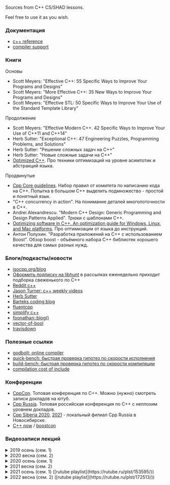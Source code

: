 Sources from C++ CS/SHAD lessons.

Feel free to use it as you wish.

### Документация

* [c++ reference](https://en.cppreference.com/w/)
* [compiler support](https://en.cppreference.com/w/cpp/compiler_support)

### Книги

Основы

* Scott Meyers: "Effective C++: 55 Specific Ways to Improve Your Programs and Designs"
* Scott Meyers: "More Effective C++: 35 New Ways to Improve Your Programs and Designs"
* Scott Meyers: "Effective STL: 50 Specific Ways to Improve Your Use of the Standard Template Library"

Продолжение

* Scott Meyers: "Effective Modern C++. 42 Specific Ways to Improve Your Use of C++11 and C++14"
* Herb Sutter: "Exceptional C++: 47 Engineering Puzzles, Programming Problems, and Solutions"
* Herb Sutter: "Решение сложных задач на С++"
* Herb Sutter: "Новые сложные задачи на C++"
* [Optimized C++](https://apprize.info/c/optimized/index.html). Про техники оптимизаций на уровне асимтотик и абстракций языка.

Продвинутые

* [Cpp Core guidelines](https://github.com/isocpp/CppCoreGuidelines/blob/master/CppCoreGuidelines.md). Набор правил от комитета по написанию кода на С++. Попытка в большом С++ выделить подмножество - простой и понятный язык.
* "C++ concurrency in action". На понимание деталей многопоточности в С++.
* Andrei Alexandrescu. "Modern C++ Design: Generic Programming and Design Patterns Applied". Трюки с шаблонами С++.
* [Optimizing software in C++. An optimization guide for Windows, Linux, and Mac platforms](https://www.agner.org/optimize/optimizing_cpp.pdf). Про оптимизации от языка до инструкций.
* Антон Полухин. "Разработка приложений на С++ с использованием Boost". Обзор boost - объёмного набора С++ библиотек хорошего качества для самых разных нужд.

### Блоги/подкасты/новости

* [isocpp.org/blog](https://isocpp.org/blog)
* [Оформить подписку на libhunt](https://cpp.libhunt.com/) в рассылках еженедельно приходит подборка свеженького по С++
* [Reddit c++](https://www.reddit.com/r/cpp/)
* [Jason Turner: c++ weekly videos](https://www.youtube.com/channel/UCxHAlbZQNFU2LgEtiqd2Maw)
* [Herb Sutter](https://herbsutter.com/gotw/)
* [Barteks coding blog](https://www.bfilipek.com)
* [fluentcpp](https://www.fluentcpp.com/)
* [simplify c++](https://arne-mertz.de)
* [foonathan::blog()](https://foonathan.net/index.html)
* [vector-of-bool](https://vector-of-bool.github.io/)
* [travisdown](https://travisdowns.github.io/)

### Полезные ссылки

* [godbolt: online compiler](https://godbolt.org/)
* [quick-bench: быстрая проверка гипотез по скорости исполнения](https://quick-bench.com)
* [build-bench: быстрая проверка гипотез по скорости компиляции](https://build-bench.com/)
* [compilation cost of include](https://artificial-mind.net/projects/compile-health/)

### Конференции

* [CppCon](https://www.youtube.com/user/CppCon). Топовая конференция по С++. Можно (нужно) смотреть записи докладов на ютуб.
* [Cpp Russia](https://www.youtube.com/c/CUserGroupRussia/playlists). Топовая российская конференция по С++ с неплохим уровнем докладов.
* [Cpp Siberia 2020](https://siberia-2020.cppug.ru/), [2021](https://siberia-2021.cppug.ru/) - локальный филиал Cpp Russia в Новосибирске.
* [C++ now](http://cppnow.org/) / [boostcon](https://www.youtube.com/user/BoostCon/playlists)

### Видеозаписи лекций

<details>
<summary>2019 осень (сем. 1)</summary>
<p>

* Лекция 1. Знакомство. Ввод-вывод. Командная строка. Компиляция. [1](https://youtu.be/Y_BlKsv1r7E), [2](https://youtu.be/PSDXKu4rNdI)
* Лекция 2. Функции. Чтение из файла, cmake, unit-тесты. [1](https://youtu.be/eqDL64IImbs), [2](https://youtu.be/Tu2RZzfobAo)
* Лекция 3. Классы. Начало. [1](https://youtu.be/6cqZ2j-bYmY), [2](https://youtu.be/ZSH-Gt-1I7o)
* Лекция 4. Классы. Продолжение. [1](https://youtu.be/e4JC6pxWV3M), [2](https://youtu.be/H3Fcb1-cGsk)
* Лекция 5. Шаблоны. [1](https://youtu.be/VeN8QtsRpY0), [2](https://youtu.be/UtKV-fYCiCA)
* Лекция 6. Контейнеры и итераторы. [1](https://youtu.be/H3QcV60QXZA), [2](https://youtu.be/utvwkaPI2as)
* Лекция 7. Исключения. [1](https://youtu.be/6aH255s2kKA), [2](https://youtu.be/gM8YRCYrGgE)
* Лекция 8. Умные указатели. Передача аргументов в функцию. RVO / NRVO / copy elision. [1](https://youtu.be/MAdafwgnr9k), [2](https://youtu.be/2_BE2rw0EY8)
* Лекция 9. Техники оптимизации. [1](https://youtu.be/79FcUKY4-PU), [2](https://youtu.be/oZ00R0aF1JE)
* Лекция 10. Техники оптимизации. [1](https://youtu.be/rMPmJENMarQ), [2](https://youtu.be/M8aOj39c_DI)
* Лекция 11. Алгоритмы и лямбды. [1](https://youtu.be/mK_VDUgG09Y), [2](https://youtu.be/54-V8M9W2RU)
* Лекция 12. Компиляция и линковка. Undefined behavior. [1](https://youtu.be/fjpKZqRk5XI), [2](https://youtu.be/W1hKm8SDpQE)

</p>
</details>

<details>
<summary>2020 весна (сем. 2)</summary>
<p>

* Лекция 1. Многопоточность. Введение. [1](https://youtu.be/HxBcjKlqAYk), [2](https://youtu.be/NuH5SB14tHs)
* Лекция 2. Многопоточность. Продолжение. [1](https://youtu.be/hqU8AjZaC5Q), [2](https://youtu.be/MurPt8uNpVo)
* Лекция 3. Многопоточность. Продвинутый материал 1. [1](https://youtu.be/1CBFYsTXxX0), [2](https://youtu.be/2j40v1fKlOQ)
* Лекция 4. Многопоточность. Продвинутый материал 2. [1](https://youtu.be/oYUepciMjEY), [2](https://youtu.be/PyjfZjGKAzM)
* Лекция 5. Move-семантика. [1](https://youtu.be/Q1zzhYoa2mY), [2](https://youtu.be/bsIc5v4jLYg)
* Лекция 6. Advanced templates. [1](https://youtu.be/YkNBzR-kqb8), [2](https://youtu.be/IL_Wy3n1kSM)
* Лекция 7. Compile-time. [1](https://youtu.be/NKXJIqFgHmY), [2](https://youtu.be/_Arr0gvfQhY)
* Лекция 8. Ranges. [1](https://youtu.be/FJHxeM_Fjtk), [2](https://youtu.be/nQHJclbrbO4)
* Лекция 9. Мелкие нововведения стандарта. [1](https://youtu.be/8RcksIcSocs), [2](https://youtu.be/qSXIgA8dCq4)

</p>
</details>

<details>
<summary>2020 осень (сем. 1)</summary>
<p>

* Лекция 1. Знакомство. Ввод-вывод. Командная строка. Компиляция. [1](https://youtu.be/yeTEA38PnJ4), [2](https://youtu.be/t0LJ7Bm66pk)
* Лекция 2. Функции. Заголовочные файлы. Чтение из файла. CMake. Юнит-тесты. [1](https://youtu.be/rhvk4juw_iQ), [2](https://youtu.be/wpBfibqAwx0)
* Лекция 3. Классы. Начало. [1](https://youtu.be/8TgE7hMu_aA), [2](https://youtu.be/4rXZFUVshHw)
* Лекция 4. Классы. Продолжение. [1](https://youtu.be/RjvArKtXlhQ), [2](https://youtu.be/Vg43iOwKR1I)
* Лекция 5. Шаблоны. [1](https://youtu.be/40Za8fH0GDQ), [2](https://youtu.be/-Qf1mljSlZM)
* Лекция 6. Контейнеры и итераторы. [1](https://youtu.be/Reh4fkTlO5c), [2](https://youtu.be/onCmPY5O6wU).
* Лекция 7. Исключения. [1](https://youtu.be/ua0B_XjFS2c), [2](https://youtu.be/jrC1QX4UAxA)
* Лекция 8. Умные указатели. [1](https://youtu.be/4mx-_FfB1-E), [2](https://youtu.be/R-jhmd_G8Pg)
* Лекция 9. Агрументы. RVO / NRVO / copy elision. [1](https://youtu.be/RNzkXY7fg64), [2](https://youtu.be/HhJhMh8Luow)
* Лекция 10. Алгоритмы и лямбды. [1](https://youtu.be/ksOUfRLUUvA), [2](https://youtu.be/oWRirPJuoeI)
* Лекция 11. Техники оптимизации. [1](https://youtu.be/1DjPpmaJGsw), [2](https://youtu.be/f-anWVehTl0)
* Лекция 12. Профилировка. Модель физической памяти. [1](https://youtu.be/vJcvvrMWyv4), [2](https://youtu.be/eqcp3GTqUS0)
* Лекция 13. Компиляция и линковка. [1](https://youtu.be/zq0z7HRQKEM), [2](https://youtu.be/7chdr35ltyU)
* Лекция 14. Практикум. Ray tracing. [1](https://youtu.be/U9kTGFn0tIM), [2](https://youtu.be/BBH_mnCxBzg)

</p>
</details>

<details>
<summary>2021 весна (сем. 2)</summary>
<p>

* Лекция 1. Разминка. [1](https://youtu.be/WYXHZ_Jlo40), [2](https://youtu.be/5h74kXqBUQw)
* Лекция 2. Многопоточность. Введение [1](https://youtu.be/3Yii1FeMGjk), [2](https://youtu.be/AecmnCLeyvA)
* Лекция 3. Многопоточность. Продолжение. [1](https://youtu.be/sWu0hu7Kj6Y), [2](https://youtu.be/TLEdoy3oE3M)
* Лекция -. Домашнее задание: коммивояжёр. [1](https://youtu.be/EZiMQdjwGhM), [2](https://youtu.be/yRwWPYoGfgU)
* Лекция 4. Многопоточность. Продвинутый материал. [1](https://youtu.be/DzzPnxV5SwM), [2](https://youtu.be/e_aQuNLKuc4)
* Лекция 5. Многопоточность. Основы lock free [1](https://youtu.be/9U7sFPyR1ao), [2](https://youtu.be/g-TfVCh_g-M)
* Лекция 6. Move-семантика [1](https://youtu.be/Cmdqxczcxbg), [2](https://youtu.be/GSFCHDP4HhY)
* Лекция 7. Продвинутое использоване шаблонов [1](https://youtu.be/O8UrIj_0rws), [2](https://youtu.be/MVVSMqbIW6g)
* Лекция 8. Мелкие нововведения стандарта [1](https://youtu.be/5U2oh778um0), [2](https://youtu.be/f10uPcJ8WOk)
* Лекция 9. Undefined behavior [1](https://youtu.be/LXKWpnmA1GE)
* Лекция 10. Compile-time вычисления [1](https://youtu.be/8kDavgNjMh0)

</p>
</details>

<details>
<summary>2021 осень (сем. 1) ([rutube playlist](https://rutube.ru/plst/153595/))</summary>

<p>

* Лекция 1. Введение. Первая программа. Ввод-вывод. Командная строка. youtube: [1](https://youtu.be/esgXskyUUOk), [2](https://youtu.be/VGT5kJuG-r4); rutube: [1](https://rutube.ru/video/9c0a4f53fe0aa1e2246a44dbaa37620d/), [2](https://rutube.ru/video/ae3ca81bf90675eaf843ce4d6f86b429/)
* Лекция 2. Функции. Чтение файла. CMake. Unit-тесты. youtube: [1](https://youtu.be/c0rK9o0zj_s), [2](https://youtu.be/R31UZnHDzWg); rutube: [1](https://rutube.ru/video/589c98a1a9cf78c9fa053e685b326c6e/), [2](https://rutube.ru/video/59fcdce5b9f31185c49a61c6c5ae2976/)
* Лекция 3. Классы. Определение. Поля и методы. Конструктор, присваивание и деструктор. youtube: [1](https://youtu.be/lDeCc1XsLhQ), [2](https://youtu.be/sWHZCmMT05Y); rutube: [1](https://rutube.ru/video/cefc156443a246c4c0d6a3acd5dbee24/), [2](https://rutube.ru/video/5b0cf686111b44ce0006c889e63838ed/)
* Лекция 4. Классы. Наследование. Виртуальные функции. Layout. Дизайн классов. youtube: [1](https://youtu.be/9eZ0orz82rc), [2](https://youtu.be/qxZQhUjsaCc); rutube: [1](https://rutube.ru/video/c97aacf6e84f35c9ec3a662a7b0989b8/), [2](https://rutube.ru/video/7e6849ab01cb01780d923d0c1dc67873/)
* Лекция 5. Шаблоны. youtube: [1](https://youtu.be/bJfxHJUMmHM), [2](https://youtu.be/la1E5CiexMo); rutube: [1](https://rutube.ru/video/52fa2db44d9f99ff2787b70aaf1c002a/), [2](https://rutube.ru/video/adf7b6af5c35b40c7bd3e05321f5d7c2/)
* Лекция 6. Контейнеры и итераторы. youtube: [1](https://youtu.be/VZ-jR4lmr-Q), [2](https://youtu.be/JV1fDUYQKqU); rutube: [1](https://rutube.ru/video/50e6ed057eaa272360ca85e960a87700/), [2](https://rutube.ru/video/9a49e5b4a1bb0ac227a126c0eda34969/)
* Лекция 7. Исключения. youtube: [1](https://youtu.be/bCNHty9UOWI), [2](https://youtu.be/GNg5gUNgx6I); rutube: [1](https://rutube.ru/video/d21e95aab00f985071ab558d985c29ed/), [2](https://rutube.ru/video/756685f45b4dc3d8818de75b5ee1b68e/)
* Лекция 8. Умные указатели. youtube: [1](https://youtu.be/uLB5QWxL4VY); rutube: [1](https://rutube.ru/video/9a79c0c7f8af7fb6d761802ce0c25fe4/)
* Лекция 9. Аргументы. RVO / NRVO / Copy elision. youtube: [1](https://youtu.be/oZR92n8rWQs), [2](https://youtu.be/eTBSuGhWq58); rutube: [1](https://rutube.ru/video/d23e39c2a87a3320e41ade2fe34e0d7d/), [2](https://rutube.ru/video/62106993fc6a417ac24735f667116d62/)
* Лекция 10. Алгоритмы и лямбды. youtube: [1](https://youtu.be/7zHkjhpmUHw), [2](https://youtu.be/tzeIYO8gjak); rutube: [1](https://rutube.ru/video/b29625a26cb35fb5f3f02fe15ffb95bd/), [2](https://rutube.ru/video/d6ac98aac103d02f4cbb89f0c9faf30d/)
* Лекция 11. Техники оптимизации. youtube: [1](https://youtu.be/Z5KZ-lWz5kk), [2](https://youtu.be/DFAkWpeyKxQ); rutube: [1](https://rutube.ru/video/b0bd0d88c7f279a13474d52601c1791b/), [2](https://rutube.ru/video/622798c4d95f7ff2d956af511466fbc0/)
* Лекция 12. Профилировка. Модель физической памяти. rutube: [1](https://rutube.ru/video/44275e4af4f7fa9f87902b207f89d6af/)

</p>
</details>

<details>
<summary>2022 весна (сем. 2) ([rutube playlist](https://rutube.ru/plst/172513/))</summary>

<p>

* Лекция 1. Знакомство. Организационная лекция. Компиляция и линковка. youtube: [1](https://youtu.be/0ecnfbp703w), [2](https://youtu.be/HwOS07rwlWw); rutube: [1](https://rutube.ru/video/21c43c22b43aee01559a7b68ff0d68ec/), [2](https://rutube.ru/video/62ef26664386ef999dff7afbe9d71ba8/)
* Лекция 2. Многопоточность. std::thread. promise-future. Эффективность распараллеливания и закон Амдала. youtube: [1](https://youtu.be/v76dQsYlvIU), [2](https://youtu.be/4VUdS7YB1T0); rutube: [1](https://rutube.ru/video/d2ab048d80bba8ed16a1ccd38437ce3e/), [2](https://rutube.ru/video/3c9e02c16fc354086e9212ebab6f235c/)
* Лекция 3. Многопоточность. Race condition. Mutex. Thread-safe объекты. youtube: [1](https://youtu.be/yInrk3nQL_s), [2](https://youtu.be/KI-sUsMKNXk); rutube: [1](https://rutube.ru/video/9b84742e3424c025dd073327cfa0646a/), [2](https://rutube.ru/video/e7b176352a352eb8d67f18df8af8ab12/)
* Лекция 4. Многопоточность. Recursive mutex. Shared mutex. Condition variable. Thread local. youtube: [1](https://youtu.be/cpn_ebFzpi4), [2](https://youtu.be/pj2LtDcJNoE); rutube: [1](https://rutube.ru/video/7e121903871e553865b8cdcc467019d0/), [2](https://rutube.ru/video/b02e5a23a1f4cab684f353e0787c401b/)
* Лекция 5. Многопоточность. Atomics. Основы. youtube: [1](https://youtu.be/S6p7yNb5A6E), [2](https://youtu.be/gqn5RjFYQMo); rutube: [1](https://rutube.ru/video/718d949120f7a3eb52e3035cdbe59186/), [2](https://rutube.ru/video/1361096d7f0770919e40f66640ce1165/)
* Лекция 6. Многопоточность. Spin lock. Hybrid mutex. Lock free. youtube: [1](https://youtu.be/9b6nxJJJIJI), [2](https://youtu.be/fac1BkshJmQ); rutube: [1](https://rutube.ru/video/280e3bdcdef43c8f2f58edf97b240506/), [2](https://rutube.ru/video/c1eb8bddce32d30da168e8610efa1191/)
* Лекция 7. Move-семантика. youtube: [1](https://youtu.be/GbvShkHcNVw), [2](https://youtu.be/1fE3aSughxg); rutube: [1](https://rutube.ru/video/cca1e5a94a3b77ca05f4443bd7cb34de/), [2](https://rutube.ru/video/9a26df531958b194f2e5dbe733e5d31c/)
* Лекция 8. Продвинутое использование шаблонов. youtube: [1](https://youtu.be/_01yztK7ewY), [2](https://youtu.be/E20Cy5Lvl80); rutube: [1](https://rutube.ru/video/d2aa597f9e89795d5a468cfce3f85def/), [2](https://rutube.ru/video/e361f27e73f101365503ea045ecddd19/)
* Лекция 9. Мелкие нововведения стандарта. youtube: [1](https://youtu.be/ouDUSEW0b44); rutube: [1](https://rutube.ru/video/94b3cf9eac54b770c0fdd8efd3e86297/)
* Лекция 10. Compile-time выичсления. youtube: [1](https://youtu.be/XfrfL03TEKA); rutube: [1](https://rutube.ru/video/bee6f77a2c66e0737e9da0e5834b3586/)
* Лекция 11. Undefined behavior. youtube: [1](https://youtu.be/SBdRY0Sj8Rw); rutube: [1](https://rutube.ru/video/724bd4293e5c285b15124406b763bb7b/)
* Лекция 12. Форматирование. Ranges. youtube: [1](https://youtu.be/jlV6a6HEFUs); rutube: [1](https://rutube.ru/video/0050784b54ab4a2dbeff0827b89832f8)

</p>
</details>



